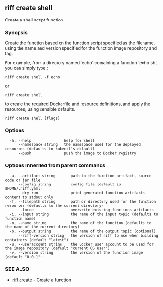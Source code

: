 ## riff create shell

Create a shell script function

### Synopsis


Create the function based on the function script specified as the filename, using the name
  and version specified for the function image repository and tag. 

For example, from a directory named 'echo' containing a function 'echo.sh', you can simply type :

    riff create shell -f echo

  or

    riff create shell

to create the required Dockerfile and resource definitions, and apply the resources, using sensible defaults.

```
riff create shell [flags]
```

### Options

```
  -h, --help               help for shell
      --namespace string   the namespace used for the deployed resources (defaults to kubectl's default)
      --push               push the image to Docker registry
```

### Options inherited from parent commands

```
  -a, --artifact string       path to the function artifact, source code or jar file
      --config string         config file (default is $HOME/.riff.yaml)
      --dry-run               print generated function artifacts content to stdout only
  -f, --filepath string       path or directory used for the function resources (defaults to the current directory)
      --force                 overwrite existing functions artifacts
  -i, --input string          the name of the input topic (defaults to function name)
  -n, --name string           the name of the function (defaults to the name of the current directory)
  -o, --output string         the name of the output topic (optional)
      --riff-version string   the version of riff to use when building containers (default "latest")
  -u, --useraccount string    the Docker user account to be used for the image repository (default "current OS user")
  -v, --version string        the version of the function image (default "0.0.1")
```

### SEE ALSO
* [riff create](riff_create.md)	 - Create a function

